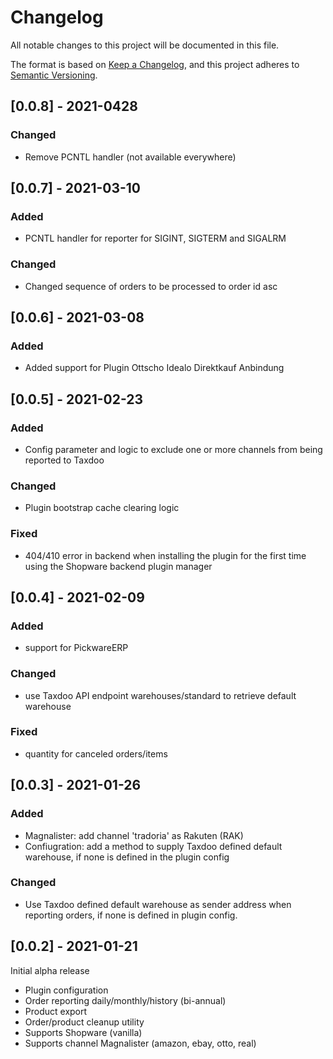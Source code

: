 # Changelog
All notable changes to this project will be documented in this file.

The format is based on [Keep a Changelog](https://keepachangelog.com/en/1.0.0/),
and this project adheres to [Semantic Versioning](https://semver.org/spec/v2.0.0.html).

## [0.0.8] - 2021-0428
### Changed
- Remove PCNTL handler (not available everywhere)

## [0.0.7] - 2021-03-10
### Added
- PCNTL handler for reporter for SIGINT, SIGTERM and SIGALRM
### Changed
- Changed sequence of orders to be processed to order id asc

## [0.0.6] - 2021-03-08
### Added
- Added support for Plugin Ottscho Idealo Direktkauf Anbindung

## [0.0.5] - 2021-02-23
### Added
- Config parameter and logic to exclude one or more channels from being
reported to Taxdoo
### Changed
- Plugin bootstrap cache clearing logic
### Fixed
- 404/410 error in backend when installing the plugin for the first time
using the Shopware backend plugin manager

## [0.0.4] - 2021-02-09
### Added
- support for PickwareERP
### Changed
- use Taxdoo API endpoint warehouses/standard to retrieve default warehouse
### Fixed
- quantity for canceled orders/items

## [0.0.3] - 2021-01-26
### Added
- Magnalister: add channel 'tradoria' as Rakuten (RAK)
- Confiugration: add a method to supply Taxdoo defined default warehouse, if none
is defined in the plugin config
### Changed
- Use Taxdoo defined default warehouse as sender address when reporting orders,
  if none is defined in plugin config.

## [0.0.2] - 2021-01-21
Initial alpha release
- Plugin configuration
- Order reporting daily/monthly/history (bi-annual)
- Product export
- Order/product cleanup utility
- Supports Shopware (vanilla)
- Supports channel Magnalister (amazon, ebay, otto, real)